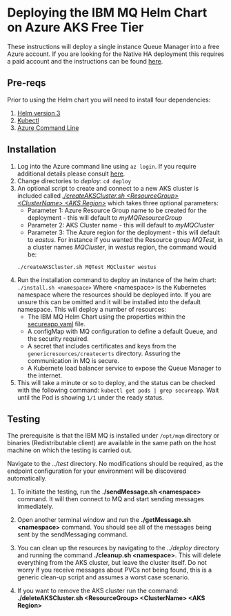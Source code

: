 # Deploying the IBM MQ Helm Chart on Azure AKS Free Tier

These instructions will deploy a single instance Queue Manager into a free Azure account. If you are looking for the Native HA deployment this requires a paid account and the instructions can be found [here](../AzureAKS/README.md).

## Pre-reqs
Prior to using the Helm chart you will need to install four dependencies:
1. [Helm version 3](https://helm.sh/docs/intro/install/)
2. [Kubectl](https://kubernetes.io/docs/tasks/tools/)
3. [Azure Command Line](https://docs.microsoft.com/en-gb/cli/azure/)


## Installation
1. Log into the Azure command line using `az login`. If you require additional details please consult [here](https://docs.microsoft.com/en-gb/cli/azure/get-started-with-azure-cli).
1. Change directories to *deploy*: `cd deploy`
1. An optional script to create and connect to a new AKS cluster is included called [*./createAKSCluster.sh \<ResourceGroup\> \<ClusterName\> \<AKS Region\>*](deploy/createAKSCluster.sh) which takes three optional parameters:
      * Parameter 1: Azure Resource Group name to be created for the deployment - this will default to *myMQResourceGroup*
      * Parameter 2: AKS Cluster name - this will default to *myMQCluster*
      * Parameter 3: The Azure region for the deployment - this will default to *eastus*.
      For instance if you wanted the Resource group *MQTest*, in a cluster names *MQCluster*, in *westus* region, the command would be:
      ```
      ./createAKSCluster.sh MQTest MQCluster westus
      ```
1. Run the installation command to deploy an instance of the helm chart: `./install.sh <namespace>`
    Where \<namespace\> is the Kubernetes namespace where the resources should be deployed into. If you are unsure this can be omitted and it will be installed into the default namespace. This will deploy a number of resources:
    * The IBM MQ Helm Chart using the properties within the [secureapp.yaml](deploy/secureapp.yaml) file.
    * A configMap with MQ configuration to define a default Queue, and the security required.
    * A secret that includes certificates and keys from the `genericresources/createcerts` directory. Assuring the communication in MQ is secure.
    * A Kubernete load balancer service to expose the Queue Manager to the internet.
1. This will take a minute or so to deploy, and the status can be checked with the following command: `kubectl get pods | grep secureapp`. Wait until the Pod is showing `1/1` under the ready status.

## Testing
The prerequisite is that the IBM MQ is installed under `/opt/mqm` directory or binaries (Redistributable client) are available in the same path on the host machine on which the testing is carried out. 

Navigate to the *../test* directory. No modifications should be required, as the endpoint configuration for your environment will be discovered automatically.

1. To initiate the testing, run the **./sendMessage.sh \<namespace\>** command. It will then connect to MQ and start sending messages immediately.

1. Open another terminal window and run the **./getMessage.sh \<namespace\>** command. You should see all of the messages being sent by the sendMessaging command.

1. You can clean up the resources by navigating to the *../deploy* directory and running the command **./cleanup.sh \<namespace\>**. This will delete everything from the AKS cluster, but leave the cluster itself. Do not worry if you receive messages about PVCs not being found, this is a generic clean-up script and assumes a worst case scenario.

1. If you want to remove the AKS cluster run the command: **./deleteAKSCluster.sh \<ResourceGroup\> \<ClusterName\> \<AKS Region\>**
